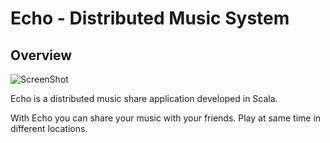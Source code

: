 # Echo - Distributed Music System
Overview
---------------------------
![ScreenShot](https://raw.github.com/wy4515/Echo/master/player/UI.png)

Echo is a distributed music share application developed in Scala.

With Echo you can share your music with your friends. Play at same time in different locations.
